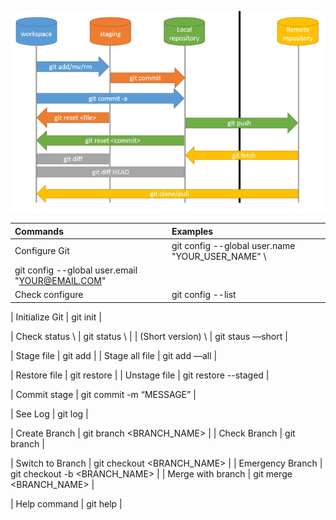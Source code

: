 ![Git Processes](./images/git.png)

| Commands          | Examples    |
| :---------------- | :---------- |
| Configure Git     |   git config --global user.name "YOUR_USER_NAME" \    |
                        git config --global user.email "YOUR@EMAIL.COM"     |
| Check configure   |   git config --list                                   |
    
| Initialize Git    |   git init            |

| Check status    \ |   git status        \ |
| (Short version) \ |   git staus —short    |

| Stage file        |   git add <FILENAME>  |
| Stage all file    |   git add —all        |

| Restore file      |   git restore <FILENAME>          |
| Unstage file	    |   git restore --staged <FILENAME> |

| Commit stage	    |   git commit -m “MESSAGE”         |

| See Log           |   git log                         |

| Create Branch     |   git branch <BRANCH_NAME>        |
| Check Branch	    |   git branch                      |

| Switch to Branch  |   git checkout <BRANCH_NAME>      |
| Emergency Branch	|   git checkout -b <BRANCH_NAME>   |
| Merge with branch	|   git merge <BRANCH_NAME>         |

| Help command	    |   git <COMMAND> help              |